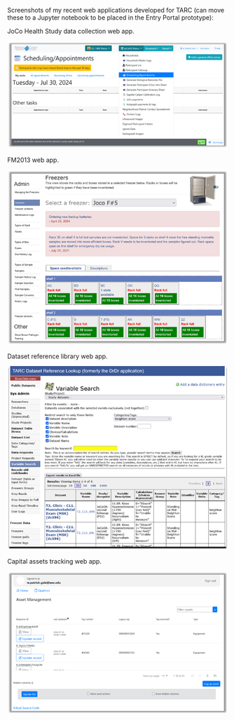 Screenshots of my recent web applications developed for TARC (can move these to a Jupyter notebook to be placed in the Entry Portal prototype):

JoCo Health Study data collection web app.

![image info](./img/JoCoHS.net.png)

FM2013 web app.

![image info](./img/FM2013.png)

Dataset reference library web app.

![image info](./img/DrDr.png)

Capital assets tracking web app.

![image info](./img/AssetManagement.png)
 

